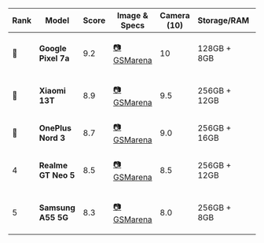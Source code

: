 | Rank | Model               | Score | Image & Specs                  | Camera (10) | Storage/RAM   | Chipset            | Highlights                     |
|------|---------------------|-------|--------------------------------|-------------|---------------|--------------------|--------------------------------|
| 🥇   | **Google Pixel 7a** | 9.2   | [📷 GSMarena](https://www.gsmarena.com/google_pixel_7a-12263.php) | 10          | 128GB + 8GB   | Tensor G2          | Best camera, pure Android      |
| 🥈   | **Xiaomi 13T**      | 8.9   | [📷 GSMarena](https://www.gsmarena.com/xiaomi_13t-12553.php)      | 9.5         | 256GB + 12GB  | Dimensity 8200-Ultra| Leica lenses, 144Hz display   |
| 🥉   | **OnePlus Nord 3**  | 8.7   | [📷 GSMarena](https://www.gsmarena.com/oneplus_nord_3_5g-12243.php) | 9.0         | 256GB + 16GB  | Dimensity 9000     | 16GB RAM, 80W fast charging   |
| 4    | **Realme GT Neo 5** | 8.5   | [📷 GSMarena](https://www.gsmarena.com/realme_gt_neo5-12070.php)  | 8.5         | 256GB + 12GB  | Snapdragon 8+ Gen 1| 240W charging, powerful CPU   |
| 5    | **Samsung A55 5G**  | 8.3   | [📷 GSMarena](https://www.gsmarena.com/samsung_galaxy_a55_5g-12837.php) | 8.0         | 256GB + 8GB   | Exynos 1480        | IP67 waterproof, sleek design |
